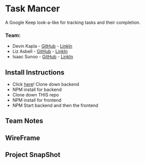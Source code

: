 # Task Mancer
A Google Keep look-a-like for tracking tasks and their completion.
### Team:
- Devin Kapla - [GitHub](https://github.com/DekayHaHa) - [LinkIn](https://www.linkedin.com/in/devinkapla/)
- Liz Asbell - [GitHub]() - [LinkIn]()
- Isaac Sunoo - [GitHub]() - [LinkIn]()

## Install Instructions
- Click [here](https://github.com/IsaacSunoo/trapper-keeper-api)! Clone down backend
- NPM install for backend
- Clone down THIS repo
- NPM install for frontend
- NPM Start backend and then the frontend

## Team Notes

## WireFrame

## Project SnapShot

